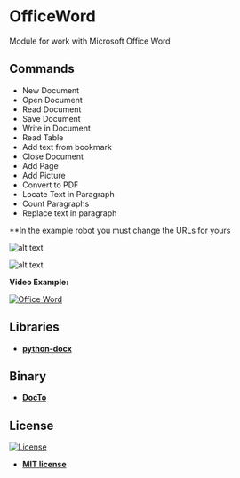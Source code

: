 # OfficeWord
Module for work with Microsoft Office Word

## Commands
<ul id="commands_readme">
    <li>New Document</li>
    <li>Open Document</li>
    <li>Read Document</li>
    <li>Save Document</li>
    <li>Write in Document</li>
    <li>Read Table</li>
    <li>Add text from bookmark</li>
    <li>Close Document</li>
    <li>Add Page</li>
    <li>Add Picture</li>
    <li>Convert to PDF</li>
    <li>Locate Text in Paragraph</li>
    <li>Count Paragraphs</li>
    <li>Replace text in paragraph</li>
</ul>


**In the example robot you must change the URLs for yours

![alt text](https://raw.githubusercontent.com/rocketbot-cl/OfficeWord/master/example/word.png)

![alt text](https://raw.githubusercontent.com/rocketbot-cl/OfficeWord/master/example/word2.png)

<strong>Video Example:</strong>

[![Office Word](https://img.youtube.com/vi/q_jHgN2Zg5A/0.jpg)](https://www.youtube.com/watch?v=q_jHgN2Zg5A "Office Word")


<h2>Libraries</h2>
<p>
  <ul>
    <li>
      <strong>
      <a href="https://github.com/python-openxml/python-docx">
        python-docx
      </a>
      </strong>
    </li>
  </ul> 
</p>

<h2>Binary</h2>
<p>
  <ul>
    <li>
      <strong>
      <a href="https://github.com/tobya/DocTo">
        DocTo
      </a>
      </strong>
    </li>
  </ul> 
</p>

<h2>License</h2>
<p><a href="http://badges.mit-license.org" rel="nofollow"><img src="https://camo.githubusercontent.com/107590fac8cbd65071396bb4d04040f76cde5bde/687474703a2f2f696d672e736869656c64732e696f2f3a6c6963656e73652d6d69742d626c75652e7376673f7374796c653d666c61742d737175617265" alt="License" data-canonical-src="http://img.shields.io/:license-mit-blue.svg?style=flat-square" style="max-width:100%;"></a></p>

<ul>
  <li><strong><a href="http://opensource.org/licenses/mit-license.php" rel="nofollow">MIT license</a></strong></li>
</ul>  
